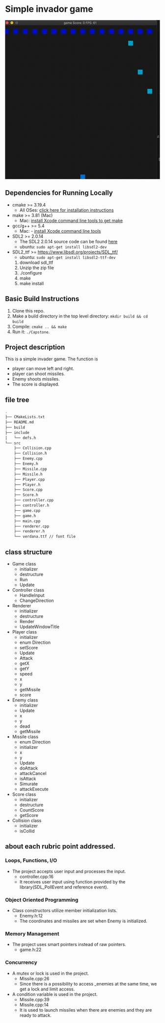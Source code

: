 # Simple invador game

<img src="images/playimage.gif"/>

## Dependencies for Running Locally
* cmake >= 3.19.4
  * All OSes: [click here for installation instructions](https://cmake.org/install/)
* make >= 3.81 (Mac)
  * Mac: [install Xcode command line tools to get make](https://developer.apple.com/xcode/features/)
* gcc/g++ >= 5.4
  * Mac: - [install Xcode command line tools](https://developer.apple.com/xcode/features/)
* SDL2 >= 2.0.14
  * The SDL2 2.0.14 source code can be found [here](https://www.libsdl.org/download-2.0.php)
  * ubuntu: `sudo apt-get install libsdl2-dev`
* SDL2_ttf >= https://www.libsdl.org/projects/SDL_ttf/
  * ubuntu: `sudo apt-get install libsdl2-ttf-dev`
  1. download sdl_ttf
  2. Unzip the zip file
  3. ./configure
  4. make
  5. make install

## Basic Build Instructions

1. Clone this repo.
2. Make a build directory in the top level directory: `mkdir build && cd build`
3. Compile: `cmake .. && make`
4. Run it: `./Capstone`.

## Project description
This is a simple invader game.
The function is
- player can move left and right.
- player can shoot missiles.
- Enemy shoots missiles.
- The score is displayed.

## file tree

```sh
.
├── CMakeLists.txt
├── README.md
├── build
├── include
│   └── defs.h
└── src
    ├── Collision.cpp
    ├── Collision.h
    ├── Enemy.cpp
    ├── Enemy.h
    ├── Missile.cpp
    ├── Missile.h
    ├── Player.cpp
    ├── Player.h
    ├── Score.cpp
    ├── Score.h
    ├── controller.cpp
    ├── controller.h
    ├── game.cpp
    ├── game.h
    ├── main.cpp
    ├── renderer.cpp
    ├── renderer.h
    └── verdana.ttf // font file
```


## class structure

* Game class
  - initializer
  - destructure
  - Run
  - Update
* Controller class
  - HandleInput
  - ChangeDirection
* Renderer
  - initializer
  - destructure
  - Render
  - UpdateWindowTitle
* Player class
  - initializer
  - enum Direction
  - setScore
  - Update
  - Attack
  - getX
  - getY
  - speed
  - x
  - y
  - getMissile
  - score
* Enemy class
  - initializer
  - Update
  - x
  - y
  - dead
  - getMissile
* Missile class
  - enum Direction
  - initializer
  - x
  - y
  - Update
  - doAttack
  - attackCancel
  - isAttack
  - Simurate
  - attackExecute
* Score class
  - initializer
  - destructure
  - CountScore
  - getScore
* Collision class
  - initializer
  - isCollid

## about each rubric point addressed.

### Loops, Functions, I/O
* The project accepts user input and processes the input.
  - controller.cpp:16
  - It receives user input using function provided by the library(SDL_PollEvent and reference event).

### Object Oriented Programming
* Class constructors utilize member initialization lists.
  - Enemy.h:12
  - The coordinates and missiles are set when Enemy is initialized.

### Memory Management
* The project uses smart pointers instead of raw pointers.
  - game.h:22

### Concurrency
* A mutex or lock is used in the project.
  - Missile.cpp:26
  - Since there is a possibility to access _enemies at the same time, we get a lock and limit access.
* A condition variable is used in the project.
  - Missile.cpp:39
  - Missile.cpp:14
  - It is used to launch missiles when there are enemies and they are ready to attack.

